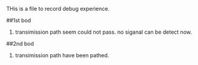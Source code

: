 THis is a file to record debug experience.

##1st bod
1. transimission path seem could not pass.
    no siganal can be detect now.

##2nd bod
1. transimission path have been pathed.
